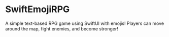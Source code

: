 # SwiftEmojiRPG
A simple text-based RPG game using SwiftUI with emojis! Players can move around the map, fight enemies, and become stronger!
